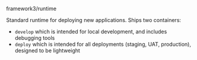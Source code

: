 framework3/runtime

Standard runtime for deploying new applications. Ships two containers:

* `develop` which is intended for local development, and includes debugging tools
* `deploy` which is intended for all deployments (staging, UAT, production), designed to be lightweight